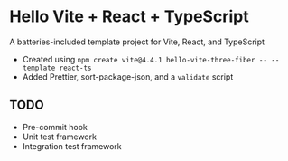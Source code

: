 # Hello Vite + React + TypeScript

A batteries-included template project for Vite, React, and TypeScript

-   Created using `npm create vite@4.4.1 hello-vite-three-fiber -- --template react-ts`
-   Added Prettier, sort-package-json, and a `validate` script

## TODO

-   Pre-commit hook
-   Unit test framework
-   Integration test framework
